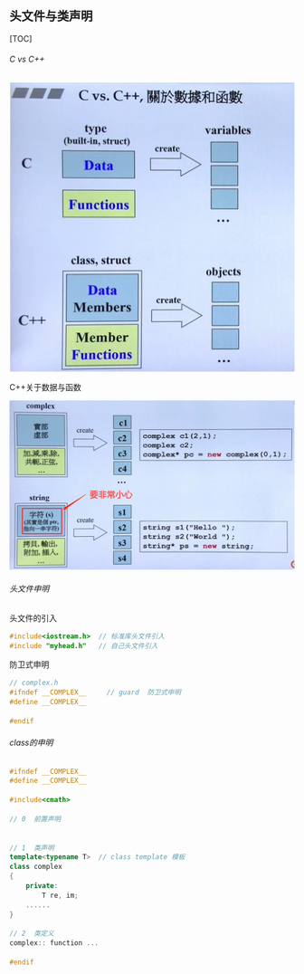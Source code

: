 ## 头文件与类声明

[TOC]

###### C vs C++

<img src="images/image-20210711093827315.png" alt="image-20210711093827315" style="zoom:100%;" />

C++关于数据与函数

<img src="images/image-20210711094212599.png" alt="image-20210711094212599" style="zoom: 50%;" />

###### 头文件申明

头文件的引入

```c++
#include<iostream.h>  // 标准库头文件引入
#include "myhead.h"   // 自己头文件引入
```

防卫式申明

```c++
// complex.h
#ifndef __COMPLEX__		// guard  防卫式申明
#define __COMPLEX__

#endif
```

###### class的申明

```c++
#ifndef __COMPLEX__
#define __COMPLEX__

#include<cmath>

// 0  前置声明


// 1  类声明
template<typename T>  // class template 模板
class complex
{
    private:
    	T re, im;
    ......
}

// 2  类定义
complex:: function ...
    
#endif 
```


